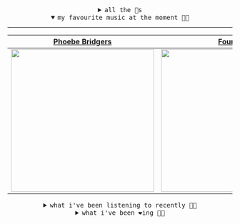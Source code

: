<details>

<summary align="center"><samp>all the 🥚s</samp></summary>
<hr />

<a href="https://github.com/bitttttten"><img src="https://avatars2.githubusercontent.com/u/19930241?s=90&u=2aef7cbf4a59d361894145c97676391ec46fea4d&v=4" width="30" height="30" /><a href="https://github.com/pvinis"><img src="https://avatars0.githubusercontent.com/u/100233?s=90&v=4" width="30" height="30" />

<samp><a href="https://github.com/bitttttten/bitttttten/issues/1">become an 🥚</a></samp>

</details>

<details open>

<summary align="center"><samp>my favourite music at the moment 🎵🎶</samp></summary>
<hr />

<!-- toc -->

| [Phoebe Bridgers](https://open.spotify.com/artist/1r1uxoy19fzMxunt3ONAkG)                                                                                        | [Four Tet](https://open.spotify.com/artist/7Eu1txygG6nJttLHbZdQOh)                                                                                               | [Céu](https://open.spotify.com/artist/2eFVsaX3yHLPeWpiqvmeFn)                                                                                                    | [Adrianne Lenker](https://open.spotify.com/artist/4aKWmkWAKviFlyvHYPTNQY)                                                                                        |
| ---------------------------------------------------------------------------------------------------------------------------------------------------------------- | ---------------------------------------------------------------------------------------------------------------------------------------------------------------- | ---------------------------------------------------------------------------------------------------------------------------------------------------------------- | ---------------------------------------------------------------------------------------------------------------------------------------------------------------- |
| [<img src="https://i.scdn.co/image/1c90d650ee787a51e18e475584b595c9234eac48" width="320" height="auto">](https://open.spotify.com/artist/1r1uxoy19fzMxunt3ONAkG) | [<img src="https://i.scdn.co/image/f96458025a0640bf1d3c8f764a42ec21d4db1eae" width="320" height="auto">](https://open.spotify.com/artist/7Eu1txygG6nJttLHbZdQOh) | [<img src="https://i.scdn.co/image/a15cbc34c02028e2b6e15efba34e5ed1de1827b4" width="320" height="auto">](https://open.spotify.com/artist/2eFVsaX3yHLPeWpiqvmeFn) | [<img src="https://i.scdn.co/image/8d950c8f76a90c16c7540609018fdc8d7b517693" width="320" height="auto">](https://open.spotify.com/artist/4aKWmkWAKviFlyvHYPTNQY) |

<!-- tocstop -->

</details>

<details>

<summary align="center"><samp>what i've been listening to recently 🎵🎶</samp></summary>
<hr />

<!-- toc -->

| [XYZ - Peel Session<br />Boards of Canada](https://open.spotify.com/track/5mzw1OaU80w3IisoXr1Lp7)                                                               | [Angels<br />Dark Sky](https://open.spotify.com/track/4TQmCn0e9L7XTiKY4Hk8X4)                                                                                   | [A Place<br />Nils Frahm](https://open.spotify.com/track/01CPfUmFuqqqlOq4X9Bl75)                                                                                | [song of the sleeping forest<br />Susumu Yokota](https://open.spotify.com/track/2O4bAzoW3U2GPIzpsEVGO9)                                                         |
| --------------------------------------------------------------------------------------------------------------------------------------------------------------- | --------------------------------------------------------------------------------------------------------------------------------------------------------------- | --------------------------------------------------------------------------------------------------------------------------------------------------------------- | --------------------------------------------------------------------------------------------------------------------------------------------------------------- |
| [<img src="https://i.scdn.co/image/c0b33a8d211600d70dcda3077d6a582da34321b0" width="320" height="auto">](https://open.spotify.com/track/5mzw1OaU80w3IisoXr1Lp7) | [<img src="https://i.scdn.co/image/058b38a7ca3c28568d368dbbe738c489d290bef3" width="320" height="auto">](https://open.spotify.com/track/4TQmCn0e9L7XTiKY4Hk8X4) | [<img src="https://i.scdn.co/image/7647ce1e446ff233a91f2ef5e96196109ab4f6ca" width="320" height="auto">](https://open.spotify.com/track/01CPfUmFuqqqlOq4X9Bl75) | [<img src="https://i.scdn.co/image/f39230585c8556eb40b2275b31f4b821c0d92953" width="320" height="auto">](https://open.spotify.com/track/2O4bAzoW3U2GPIzpsEVGO9) |

<!-- tocstop -->

</details>

<details>

<summary align="center"><samp>what i've been ❤️ing 🎵🎶</samp></summary>
<hr />

<!-- toc -->

| [Angels<br />Dark Sky](https://open.spotify.com/album/0VN8KeolDU9D7Iv1ivEYvV)                                                                                   | [Each Moment Like the First<br />James Holden, The Animal Spir…](https://open.spotify.com/album/10QkV4igUtGyn58gFBlaus)                                         | [Daddy<br />Various Artists](https://open.spotify.com/album/4kqcQUsGW2cJbztclbqLbO)                                                                             | [Someday - triple j Like A Ver…<br />Julia Jacklin](https://open.spotify.com/album/3bSCXJUq7CeXun9ulHBDnh)                                                      |
| --------------------------------------------------------------------------------------------------------------------------------------------------------------- | --------------------------------------------------------------------------------------------------------------------------------------------------------------- | --------------------------------------------------------------------------------------------------------------------------------------------------------------- | --------------------------------------------------------------------------------------------------------------------------------------------------------------- |
| [<img src="https://i.scdn.co/image/ab67616d0000b273ed5b11c1a9c59eed8d73c144" width="320" height="auto">](https://open.spotify.com/album/0VN8KeolDU9D7Iv1ivEYvV) | [<img src="https://i.scdn.co/image/ab67616d0000b273c8bac23ed8899135d646f0d5" width="320" height="auto">](https://open.spotify.com/album/10QkV4igUtGyn58gFBlaus) | [<img src="https://i.scdn.co/image/ab67616d0000b27314e95993e6b97abfe50be678" width="320" height="auto">](https://open.spotify.com/album/4kqcQUsGW2cJbztclbqLbO) | [<img src="https://i.scdn.co/image/ab67616d0000b273b0bdec75268d25173b4376df" width="320" height="auto">](https://open.spotify.com/album/3bSCXJUq7CeXun9ulHBDnh) |

<!-- tocstop -->

</details>
